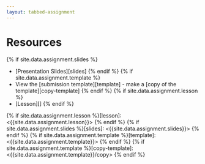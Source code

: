 ```yaml
---
layout: tabbed-assignment
---
```


# Resources

{% if site.data.assignment.slides %}
* [Presentation Slides][slides]
{% endif %}
{% if site.data.assignment.template %}
* View the [submission template][template] - make a [copy of the template][copy-template]
{% endif %}
{% if site.data.assignment.lesson %}
* [Lesson][]
{% endif %}

<!-- Don't edit links here, change them in _data/assignment.yml instead. -->

{% if site.data.assignment.lesson   %}[lesson]:        <{{site.data.assignment.lesson}}>        {% endif %}
{% if site.data.assignment.slides   %}[slides]:        <{{site.data.assignment.slides}}>        {% endif %}
{% if site.data.assignment.template %}[template]:      <{{site.data.assignment.template}}>      {% endif %}
{% if site.data.assignment.template %}[copy-template]: <{{site.data.assignment.template}}/copy> {% endif %}
